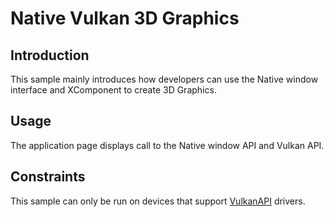 # Native Vulkan 3D Graphics
## Introduction
This sample mainly introduces how developers can use the Native window interface and XComponent to create 3D Graphics.

## Usage
The application page displays call to the Native window API and Vulkan API.

## Constraints
This sample can only be run on devices that support [VulkanAPI](https://gitee.com/openharmony/docs/tree/master/en/application-dev/reference/native-lib) drivers.